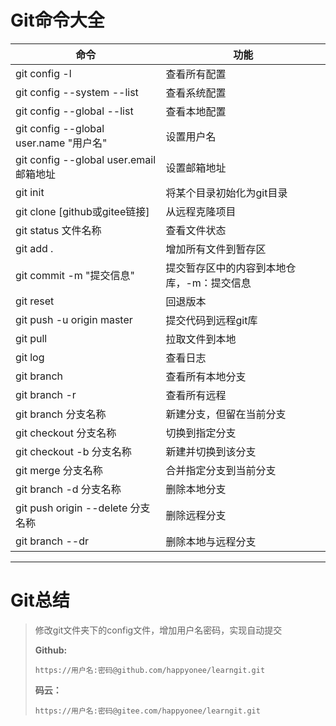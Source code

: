 # Git命令大全

|命令|功能|
|---|---|
|git config -l|查看所有配置|
|git config --system --list|查看系统配置|
|git config --global --list|查看本地配置|
|git config --global user.name "用户名"|设置用户名|
|git config --global user.email 邮箱地址|设置邮箱地址|
|git init|将某个目录初始化为git目录|
|git clone [github或gitee链接]|从远程克隆项目|
|git status 文件名称|查看文件状态|
|git add .|增加所有文件到暂存区|
|git commit -m "提交信息" |提交暂存区中的内容到本地仓库，-m：提交信息|
|git reset|回退版本|
|git push -u origin master|提交代码到远程git库|
|git pull|拉取文件到本地|
|git log|查看日志|
|git branch|查看所有本地分支|
|git branch -r|查看所有远程|
|git branch 分支名称|新建分支，但留在当前分支|
|git checkout 分支名称|切换到指定分支|
|git checkout -b 分支名称|新建并切换到该分支|
|git merge 分支名称|合并指定分支到当前分支|
|git branch -d 分支名称|删除本地分支|
|git push origin --delete 分支名称|删除远程分支|
|git branch --dr|删除本地与远程分支|

---
# Git总结

>修改git文件夹下的config文件，增加用户名密码，实现自动提交
>
>**Github:**
>
>`https://用户名:密码@github.com/happyonee/learngit.git`
>
>**码云：**
>
>`https://用户名:密码@gitee.com/happyonee/learngit.git`
